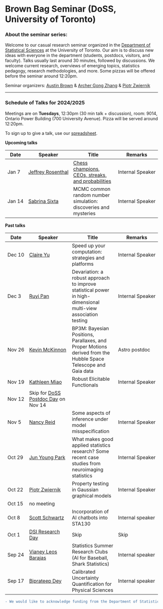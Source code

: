 # Brown Bag Seminar (DoSS, University of Toronto)


### About the seminar series:

Welcome to our casual research seminar organized in the [Department of Statistical Sciences](https://www.statistics.utoronto.ca) at the University of Toronto. Our aim is to discuss new ideas with everyone in the department (students, postdocs, visitors, and faculty). Talks usually last around 30 minutes, followed by discussions. We welcome current research, overviews of emerging topics, statistics pedagogy, research methodologies, and more. Some pizzas will be offered before the seminar around 12:20pm. 

Seminar organizers: [Austin Brown](https://austindavidbrown.github.io) & [Archer Gong Zhang](https://gozhang.github.io) & [Piotr Zwiernik](https://pzwiernik.github.io/) 

***


### Schedule of Talks for 2024/2025

Meetings are on **Tuesdays**, 12:30pm (30 min talk + discussion), room: 9014, Ontario Power Building (700 University Avenue).
Pizza will be served around 12:20pm.

To sign up to give a talk, use our [spreadsheet](https://docs.google.com/spreadsheets/d/1jehHvf0QCG2Udc-gZsMIl6pLYsxyoAYFPcnJWDQhCUY/edit#gid=0).

**Upcoming talks**

| Date | Speaker | Title | Remarks |
|-|-|-|-|
| Jan&#160;7 | [Jeffrey&#160;Rosenthal](https://probability.ca/jeff/) | [Chess champions, CEOs, streaks, and probabilities](https://probability.ca/jeff/ftpdir/chessstreakpaper.pdf) | Internal&#160;Speaker |
| Jan&#160;14 | [Sabrina&#160;Sixta](https://www.utstat.utoronto.ca/~sabrina/) | MCMC common random number simulation: discoveries and mysteries | Internal&#160;Speaker |




**Past talks**

| Date | Speaker | Title | Remarks |
|-|-|-|-|
| Dec&#160;10 | [Claire&#160;Yu](https://www.statistics.utoronto.ca/people/directories/staff/claire-x-yu) | Speed up your computation: strategies and platforms | Internal&#160;Speaker |
| Dec&#160;3 | [Ruyi&#160;Pan](https://www.statistics.utoronto.ca/people/directories/graduate-students/ruyi-pan) | Devariation: a robust approach to improve statistical power in high-dimensional multi-view association testing | Internal&#160;Speaker |
| Nov&#160;26 | [Kevin&#160;McKinnon](https://www.astro.utoronto.ca/contact/directory-all-a-z/name/kevin-mckinnon/) | BP3M: Bayesian Positions, Parallaxes, and Proper Motions derived from the Hubble Space Telescope and Gaia data | Astro postdoc |
| Nov&#160;19 | [Kathleen&#160;Miao](https://www.kathleenmiao.ca/) | Robust Elicitable Functionals | Internal&#160;Speaker |
| Nov&#160;12 | Skip for [DoSS Postdoc Day](https://www.statistics.utoronto.ca/events/postdoctoral-fellow-day) on Nov 14| | |
| Nov&#160;5 | [Nancy&#160;Reid](https://www.utstat.utoronto.ca/reid/) | Some aspects of inference under model misspecification | Internal&#160;Speaker |
| Oct&#160;29 | [Jun&#160;Young&#160;Park](https://junjypark.github.io) | What makes good applied statistics research? Some recent case studies from neuroimaging statistics  | Internal&#160;Speaker |
| Oct&#160;22 | [Piotr&#160;Zwiernik](https://pzwiernik.github.io) | Property testing in Gaussian graphical models  | Internal&#160;Speaker |
| Oct 15 | no meeting |   |  |
| Oct 8 | [Scott Schwartz](https://www.statistics.utoronto.ca/people/directories/all-faculty/scott-schwartz) |  Incorporation of AI chatbots into STA130 | Internal speaker |
| Oct 1 | [DSI Research Day](https://datasciences.utoronto.ca/research_day_2024/) | Skip | Skip |
| Sep 24 | [Vianey Leos Barajas](https://www.vleosbarajas.com/) | Statistics Summer Research Clubs (AI for Baseball, Shark Statistics) | Internal speaker |
| Sep 17 | [Biprateep Dey](https://biprateep.de/) | Calibrated Uncertainty Quantification for Physical Sciences | Internal speaker |



```diff
- We would like to acknowledge funding from the Department of Statistical Sciences. 
```
